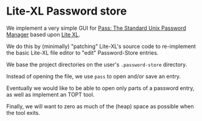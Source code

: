 # Lite-XL Password store

We implement a very simple GUI for [Pass: The Standard Unix Password
Manager](https://www.passwordstore.org/) based upon [Lite
XL](https://lite-xl.com/).

We do this by (minimally) "patching" Lite-XL's source code to re-implement
the basic Lite-XL file editor to "edit" Password-Store entries.

We base the project directories on the user's `.password-store` directory.

Instead of opening the file, we use `pass` to open and/or save an entry.

Eventually we would like to be able to open only parts of a password
entry, as well as implement an TOPT tool.

Finally, we will want to zero as much of the (heap) space as possible when
the tool exits.
